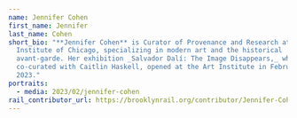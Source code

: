 ```yaml
---
name: Jennifer Cohen
first_name: Jennifer
last_name: Cohen
short_bio: "**Jennifer Cohen** is Curator of Provenance and Research at the Art
  Institute of Chicago, specializing in modern art and the historical
  avant-garde. Her exhibition _Salvador Dalí: The Image Disappears,_ which she
  co-curated with Caitlin Haskell, opened at the Art Institute in February
  2023."
portraits:
  - media: 2023/02/jennifer-cohen
rail_contributor_url: https://brooklynrail.org/contributor/Jennifer-Cohen
---
```

